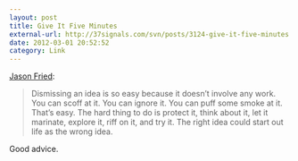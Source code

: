 ```yaml
---
layout: post
title: Give It Five Minutes
external-url: http://37signals.com/svn/posts/3124-give-it-five-minutes
date: 2012-03-01 20:52:52
category: Link
---
```

[Jason Fried](http://37signals.com/svn/posts/3124-give-it-five-minutes):

> Dismissing an idea is so easy because it doesn’t involve any work. You can scoff at it. You can ignore it. You can puff some smoke at it. That’s easy. The hard thing to do is protect it, think about it, let it marinate, explore it, riff on it, and try it. The right idea could start out life as the wrong idea.

Good advice.
